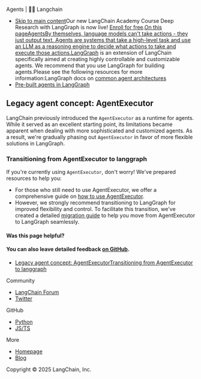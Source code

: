 Agents | 🦜️🔗 Langchain
- [Skip to main content](#__docusaurus_skipToContent_fallback)Our new LangChain Academy Course Deep Research with LangGraph is now live! [Enroll for free](https://academy.langchain.com/courses/deep-research-with-langgraph/?utm_medium=internal&utm_source=docs&utm_campaign=q3-2025_deep-research-course_co).[On this pageAgentsBy themselves, language models can&#x27;t take actions - they just output text. Agents are systems that take a high-level task and use an LLM as a reasoning engine to decide what actions to take and execute those actions.LangGraph](/docs/concepts/architecture#langgraph) is an extension of LangChain specifically aimed at creating highly controllable and customizable agents. We recommend that you use LangGraph for building agents.Please see the following resources for more information:LangGraph docs on [common agent architectures](https://langchain-ai.github.io/langgraphjs/concepts/agentic_concepts/)
- [Pre-built agents in LangGraph](https://langchain-ai.github.io/langgraphjs/reference/functions/langgraph_prebuilt.createReactAgent.html)

## Legacy agent concept: AgentExecutor[​](#legacy-agent-concept-agentexecutor)

LangChain previously introduced the `AgentExecutor` as a runtime for agents. While it served as an excellent starting point, its limitations became apparent when dealing with more sophisticated and customized agents. As a result, we&#x27;re gradually phasing out `AgentExecutor` in favor of more flexible solutions in LangGraph.

### Transitioning from AgentExecutor to langgraph[​](#transitioning-from-agentexecutor-to-langgraph)

If you&#x27;re currently using `AgentExecutor`, don&#x27;t worry! We&#x27;ve prepared resources to help you:

- For those who still need to use AgentExecutor, we offer a comprehensive guide on [how to use AgentExecutor](/docs/how_to/agent_executor).
- However, we strongly recommend transitioning to LangGraph for improved flexibility and control. To facilitate this transition, we&#x27;ve created a detailed [migration guide](/docs/how_to/migrate_agent) to help you move from AgentExecutor to LangGraph seamlessly.

#### Was this page helpful?



#### You can also leave detailed feedback [on GitHub](https://github.com/langchain-ai/langchainjs/issues/new?assignees=&labels=03+-+Documentation&projects=&template=documentation.yml&title=DOC%3A+%3CPlease+write+a+comprehensive+title+after+the+%27DOC%3A+%27+prefix%3E).

- [Legacy agent concept: AgentExecutor](#legacy-agent-concept-agentexecutor)[Transitioning from AgentExecutor to langgraph](#transitioning-from-agentexecutor-to-langgraph)

Community

- [LangChain Forum](https://forum.langchain.com/)
- [Twitter](https://twitter.com/LangChainAI)

GitHub

- [Python](https://github.com/langchain-ai/langchain)
- [JS/TS](https://github.com/langchain-ai/langchainjs)

More

- [Homepage](https://langchain.com)
- [Blog](https://blog.langchain.dev)

Copyright © 2025 LangChain, Inc.